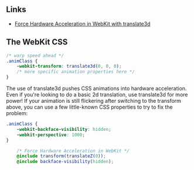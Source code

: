 Links
---
- [Force Hardware Acceleration in WebKit with translate3d](https://davidwalsh.name/translate3d)


The WebKit CSS
---
```css
/* warp speed ahead */
.animClass {
	-webkit-transform: translate3d(0, 0, 0);
	/* more specific animation properties here */
}
```
The use of translate3d pushes CSS animations into hardware acceleration. Even if you're looking to do a basic 2d translation, use translate3d for more power! If your animation is still flickering after switching to the transform above, you can use a few little-known CSS properties to try to fix the problem:

```css
.animClass {
	-webkit-backface-visibility: hidden;
	-webkit-perspective: 1000;
}
```


```scss
	/* Force Hardware Acceleration in WebKit */
	@include transform(translateZ(0));
	@include backface-visibility(hidden);
 ```
